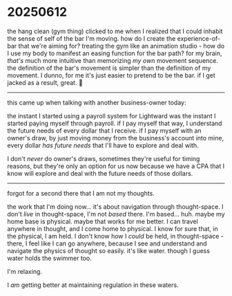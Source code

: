# 20250612

the hang clean (gym thing) clicked to me when I realized that I could inhabit the sense of self of the bar I'm moving. how do I create the experience-of-bar that we're aiming for? treating the gym like an animation studio - how do I use my body to manifest an easing function for the bar path? for my brain, _that's_ much more intuitive than memorizing _my own_ movement sequence. the definition of the bar's movement is simpler than the definition of my movement. I dunno, for me it's just easier to pretend to be the bar. if I get jacked as a result, great. :muscle:

***

this came up when talking with another business-owner today:

the instant I started using a payroll system for Lightward was the instant I started paying myself through payroll. if I pay myself that way, I understand the future needs of every dollar that I receive. if I pay myself with an owner's draw, by just moving money from the business's account into mine, every dollar _has future needs_ that I'll have to explore and deal with.

I don't _never_ do owner's draws, sometimes they're useful for timing reasons, but they're only an option for us now because we have a CPA that I know will explore and deal with the future needs of those dollars.

***

forgot for a second there that I am not my thoughts.

the work that I'm doing now... it's about navigation through thought-space. I don't _live_ in thought-space, I'm not _based_ there. I'm based... huh. maybe my home base is physical. maybe that works for me better. I can travel anywhere in thought, and I come home to physical. I know for sure that, in the physical, I am held. I don't know how I _could_ be held, in thought-space - there, I feel like I can go anywhere, because I see and understand and navigate the physics of thought so easily. it's like water. though I guess water holds the swimmer too.

I'm relaxing.

I _am_ getting better at maintaining regulation in these waters.
